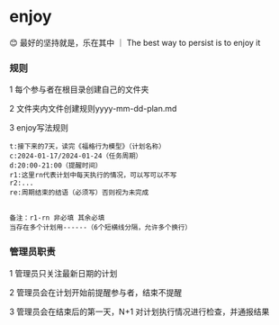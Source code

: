 # enjoy


😊 最好的坚持就是，乐在其中 ｜ The best way to persist is to enjoy it 



### 规则

1 每个参与者在根目录创建自己的文件夹

2 文件夹内文件创建规则yyyy-mm-dd-plan.md

3 enjoy写法规则

```
t:接下来的7天，读完《福格行为模型》（计划名称）
c:2024-01-17/2024-01-24（任务周期）
d:20:00-21:00（提醒时间）
r1:这里rn代表计划中每天执行的情况，可以写可以不写
r2:...
re:周期结束的结语（必须写）否则视为未完成


备注：r1-rn 非必填 其余必填
当存在多个计划用------（6个短横线分隔，允许多个换行）

```



### 管理员职责

1 管理员只关注最新日期的计划

2 管理员会在计划开始前提醒参与者，结束不提醒

3 管理员会在结束后的第一天，N+1 对计划执行情况进行检查，并通报结果

